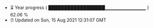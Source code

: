 - ⏳ Year progress { ██████████████████▁▁▁▁▁▁▁▁▁▁▁▁ } 62.06 %
- ⏰ Updated on Sun, 15 Aug 2021 12:31:07 GMT

